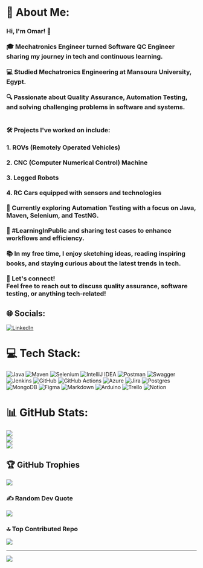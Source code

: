 # 💫 About Me:
### Hi, I'm Omar! 👋<br><br>🎓 Mechatronics Engineer turned Software QC Engineer sharing my journey in tech and continuous learning.<br><br>💻 Studied Mechatronics Engineering at Mansoura University, Egypt.<br><br>🔍 Passionate about Quality Assurance, Automation Testing, and solving challenging problems in software and systems.<br><br><br>🛠 Projects I've worked on include:<br><br>1. ROVs (Remotely Operated Vehicles)<br><br>2. CNC (Computer Numerical Control) Machine<br>  <br>3. Legged Robots<br><br>4. RC Cars equipped with sensors and technologies<br><br>📝 Currently exploring Automation Testing with a focus on Java, Maven, Selenium, and TestNG.<br><br>🌟 #LearningInPublic and sharing test cases to enhance workflows and efficiency.<br><br>📚 In my free time, I enjoy sketching ideas, reading inspiring books, and staying curious about the latest trends in tech.<br><br>📩 Let's connect!<br>Feel free to reach out to discuss quality assurance, software testing, or anything tech-related!

## 🌐 Socials:
[![LinkedIn](https://img.shields.io/badge/LinkedIn-%230077B5.svg?logo=linkedin&logoColor=white)](https://linkedin.com/in/https://www.linkedin.com/in/omar-elsheikh1999/) 

# 💻 Tech Stack:
![Java](https://img.shields.io/badge/java-%23ED8B00.svg?style=for-the-badge&logo=openjdk&logoColor=white) ![Maven](https://img.shields.io/badge/maven-%23C71A36.svg?style=for-the-badge&logo=apachemaven&logoColor=white) ![Selenium](https://img.shields.io/badge/selenium-%23009639.svg?style=for-the-badge&logo=selenium&logoColor=white) ![IntelliJ IDEA](https://img.shields.io/badge/IntelliJ%20IDEA-000000?style=for-the-badge&logo=intellij-idea&logoColor=white) ![Postman](https://img.shields.io/badge/Postman-FF6C37?style=for-the-badge&logo=postman&logoColor=white) ![Swagger](https://img.shields.io/badge/-Swagger-%23Clojure?style=for-the-badge&logo=swagger&logoColor=white) ![Jenkins](https://img.shields.io/badge/jenkins-%232C5263.svg?style=for-the-badge&logo=jenkins&logoColor=white) ![GitHub](https://img.shields.io/badge/github-%23121011.svg?style=for-the-badge&logo=github&logoColor=white) ![GitHub Actions](https://img.shields.io/badge/github%20actions-%232671E5.svg?style=for-the-badge&logo=githubactions&logoColor=white) ![Azure](https://img.shields.io/badge/azure-%230072C6.svg?style=for-the-badge&logo=microsoftazure&logoColor=white) ![Jira](https://img.shields.io/badge/jira-%230A0FFF.svg?style=for-the-badge&logo=jira&logoColor=white) ![Postgres](https://img.shields.io/badge/postgres-%23316192.svg?style=for-the-badge&logo=postgresql&logoColor=white) ![MongoDB](https://img.shields.io/badge/MongoDB-%234ea94b.svg?style=for-the-badge&logo=mongodb&logoColor=white) ![Figma](https://img.shields.io/badge/figma-%23F24E1E.svg?style=for-the-badge&logo=figma&logoColor=white) ![Markdown](https://img.shields.io/badge/markdown-%230000FF.svg?style=for-the-badge&logo=markdown&logoColor=white) ![Arduino](https://img.shields.io/badge/-Arduino-00979D?style=for-the-badge&logo=Arduino&logoColor=white) ![Trello](https://img.shields.io/badge/Trello-%23026AA7.svg?style=for-the-badge&logo=Trello&logoColor=white) ![Notion](https://img.shields.io/badge/Notion-%23000000.svg?style=for-the-badge&logo=notion&logoColor=white)

# 📊 GitHub Stats:
![](https://github-readme-stats.vercel.app/api?username=OmarElsheikh1&theme=dark&hide_border=false&include_all_commits=false&count_private=false)<br/>
![](https://github-readme-streak-stats.herokuapp.com/?user=OmarElsheikh1&theme=dark&hide_border=false)<br/>
![](https://github-readme-stats.vercel.app/api/top-langs/?username=OmarElsheikh1&theme=dark&hide_border=false&include_all_commits=false&count_private=false&layout=compact)

## 🏆 GitHub Trophies
![](https://github-profile-trophy.vercel.app/?username=OmarElsheikh1&theme=radical&no-frame=false&no-bg=false&margin-w=4)

### ✍️ Random Dev Quote
![](https://quotes-github-readme.vercel.app/api?type=horizontal&theme=radical)

### 🔝 Top Contributed Repo
![](https://github-contributor-stats.vercel.app/api?username=OmarElsheikh1&limit=5&theme=dark&combine_all_yearly_contributions=true)

---
[![](https://visitcount.itsvg.in/api?id=OmarElsheikh1&icon=0&color=0)](https://visitcount.itsvg.in)

<!-- Proudly created with GPRM ( https://gprm.itsvg.in ) -->
